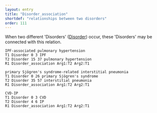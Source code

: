 ```yaml
---
layout: entry
title: "Disorder_association"
shortdef: "relationships between two disorders"
order: 111
---
```


When two different 'Disorders' ([Disorder]()) occur, these 'Disorders' may be connected with this relation.

~~~ ann
IPF-associated pulmonary hypertension
T1 Disorder 0 3 IPF
T2 Disorder 15 37 pulmonary hypertension
R1 Disorder_association Arg1:T2 Arg2:T1
~~~
~~~ ann
primary Sjögren's syndrome-related interstitial pneumonia
T1 Disorder 0 26 primary Sjögren's syndrome
T2 Disorder 35 57 interstitial pneumonia
R1 Disorder_association Arg1:T2 Arg2:T1
~~~
~~~ ann
CVD-IP
T1 Disorder 0 3 CVD
T2 Disorder 4 6 IP
R1 Disorder_association Arg1:T2 Arg2:T1
~~~
<!--details-->
